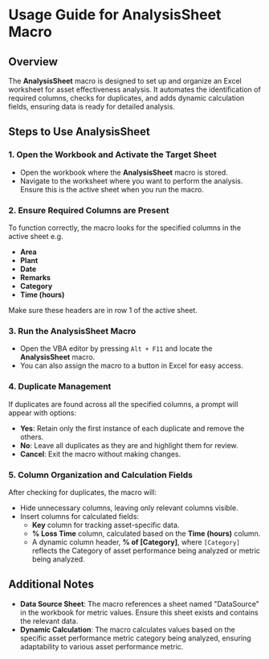 # Usage Guide for AnalysisSheet Macro

## Overview
The **AnalysisSheet** macro is designed to set up and organize an Excel worksheet for asset effectiveness analysis. It automates the identification of required columns, checks for duplicates, and adds dynamic calculation fields, ensuring data is ready for detailed analysis.

## Steps to Use AnalysisSheet

### 1. Open the Workbook and Activate the Target Sheet
- Open the workbook where the **AnalysisSheet** macro is stored.
- Navigate to the worksheet where you want to perform the analysis. Ensure this is the active sheet when you run the macro.

### 2. Ensure Required Columns are Present
To function correctly, the macro looks for the specified columns in the active sheet e.g.
- **Area**
- **Plant**
- **Date**
- **Remarks**
- **Category**
- **Time (hours)**

Make sure these headers are in row 1 of the active sheet.

### 3. Run the AnalysisSheet Macro
- Open the VBA editor by pressing `Alt + F11` and locate the **AnalysisSheet** macro.
- You can also assign the macro to a button in Excel for easy access.
  
### 4. Duplicate Management
If duplicates are found across all the specified columns, a prompt will appear with options:
- **Yes**: Retain only the first instance of each duplicate and remove the others.
- **No**: Leave all duplicates as they are and highlight them for review.
- **Cancel**: Exit the macro without making changes.

### 5. Column Organization and Calculation Fields
After checking for duplicates, the macro will:
- Hide unnecessary columns, leaving only relevant columns visible.
- Insert columns for calculated fields:
  - **Key** column for tracking asset-specific data.
  - **% Loss Time** column, calculated based on the **Time (hours)** column.
  - A dynamic column header, **% of [Category]**, where `[Category]` reflects the Category of asset performance being analyzed or metric being analyzed.

## Additional Notes
- **Data Source Sheet**: The macro references a sheet named "DataSource" in the workbook for metric values. Ensure this sheet exists and contains the relevant data.
- **Dynamic Calculation**: The macro calculates values based on the specific asset performance metric category being analyzed, ensuring adaptability to various asset performance metric.
